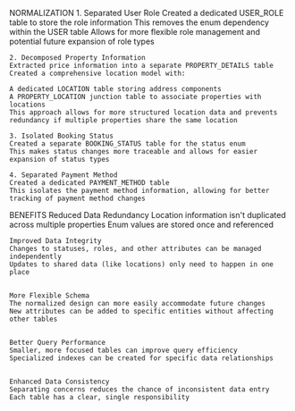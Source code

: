 NORMALIZATION
    1. Separated User Role
    Created a dedicated USER_ROLE table to store the role information
    This removes the enum dependency within the USER table
    Allows for more flexible role management and potential future expansion of role types

    2. Decomposed Property Information
    Extracted price information into a separate PROPERTY_DETAILS table
    Created a comprehensive location model with:

    A dedicated LOCATION table storing address components
    A PROPERTY_LOCATION junction table to associate properties with locations
    This approach allows for more structured location data and prevents redundancy if multiple properties share the same location

    3. Isolated Booking Status
    Created a separate BOOKING_STATUS table for the status enum
    This makes status changes more traceable and allows for easier expansion of status types

    4. Separated Payment Method
    Created a dedicated PAYMENT_METHOD table
    This isolates the payment method information, allowing for better tracking of payment method changes


BENEFITS
    Reduced Data Redundancy
    Location information isn't duplicated across multiple properties
    Enum values are stored once and referenced


    Improved Data Integrity
    Changes to statuses, roles, and other attributes can be managed independently
    Updates to shared data (like locations) only need to happen in one place


    More Flexible Schema
    The normalized design can more easily accommodate future changes
    New attributes can be added to specific entities without affecting other tables


    Better Query Performance
    Smaller, more focused tables can improve query efficiency
    Specialized indexes can be created for specific data relationships


    Enhanced Data Consistency
    Separating concerns reduces the chance of inconsistent data entry
    Each table has a clear, single responsibility



    